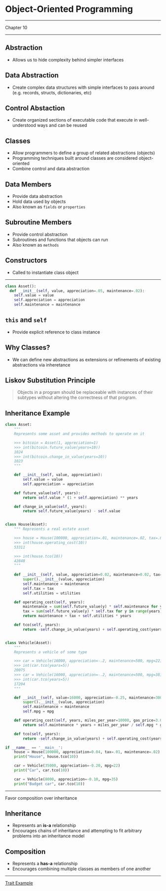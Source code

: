 Object-Oriented Programming
===========================

---

Chapter 10

---

Abstraction
-----------

- Allows us to hide complexity behind simpler interfaces

Data Abstraction
----------------

- Create complex data structures with simple interfaces to pass around (e.g. records, structs, dictionaries, etc)

Control Abstaction
------------------

- Create organized sections of executable code that execute in well-understood ways and can be reused

Classes
-------

- Allow programmers to define a group of related abstractions (objects)
- Programming techniques built around classes are considered object-oriented
- Combine control and data abstraction

Data Members
------------

- Provide data abstraction
- Hold data used by objects
- Also known as `fields` or `properties`

Subroutine Members
------------------

- Provide control abstraction
- Subroutines and functions that objects can run
- Also known as `methods`

Constructors
------------

- Called to instantiate class object

---

```python
class Asset():
  def __init__(self, value, appreciation=.05, maintenance=.02):
    self.value = value
    self.appreciation = appreciation
    self.maintenance = maintenance
```

`this` and `self`
-----------------

- Provide explicit reference to class instance

Why Classes?
------------

- We can define new abstractions as extensions or refinements of existing abstractions via inheretance

Liskov Substitution Principle
-----------------------------

> Objects in a program should be replaceable with instances of their subtypes without altering the correctness of that program.

Inheritance Example
-------------------

```python
class Asset:
    """
    Represents some asset and provides methods to operate on it

    >>> bitcoin = Asset(1, appreciation=1)
    >>> int(bitcoin.future_value(years=10))
    1024
    >>> int(bitcoin.change_in_value(years=10))
    1023
    """

    def __init__(self, value, appreciation):
        self.value = value
        self.appreciation = appreciation

    def future_value(self, years):
        return self.value * (1 + self.appreciation) ** years

    def change_in_value(self, years):
        return self.future_value(years) - self.value


class House(Asset):
    """ Represents a real estate asset

    >>> house = House(100000, appreciation=.01, maintenance=.02, tax=.03, utilities=100)
    >>> int(house.operating_cost(10))
    53311

    >>> int(house.tco(10))
    42848
    """
    
    def __init__(self, value, appreciation=0.02, maintenance=0.02, tax=0.01, utilities=200):
        super().__init__(value, appreciation)
        self.maintenance = maintenance
        self.tax = tax
        self.utilities = utilities

    def operating_cost(self, years):
        maintenance = sum(self.future_value(y) * self.maintenance for y in range(years))
        tax = sum(self.future_value(y) * self.tax for y in range(years))
        return maintenance + tax + self.utilities * years

    def tco(self, years):
        return -self.change_in_value(years) + self.operating_cost(years)


class Vehicle(Asset):
    """
    Represents a vehicle of some type

    >>> car = Vehicle(16000, appreciation=-.2, maintenance=500, mpg=22)
    >>> int(car.tco(years=5))
    20075
    >>> car = Vehicle(16000, appreciation=-.2, maintenance=500, mpg=38)
    >>> int(car.tco(years=5))
    17204
    """

    def __init__(self, value=16000, appreciation=-0.25, maintenance=300, mpg=25):
        super().__init__(value, appreciation)
        self.maintenance = maintenance
        self.mpg = mpg

    def operating_cost(self, years, miles_per_year=10000, gas_price=3.0):
        return self.maintenance * years + miles_per_year / self.mpg * gas_price * years

    def tco(self, years):
        return -self.change_in_value(years) + self.operating_cost(years)

if __name__ == '__main__':
    house = House(100000, appreciation=0.04, tax=.01, maintenance=.02)
    print("House", house.tco(10))

    car = Vehicle(35000, appreciation=-0.20, mpg=22)
    print("Car", car.tco(10))

    car = Vehicle(8000, appreciation=-0.10, mpg=35)
    print("Budget car", car.tco(10))
```

---

Favor composition over inheritance

Inheritance
-----------

- Represents an **is-a** relationship
- Encourages chains of inheritance and attempting to fit arbitrary problems into an inheritance model

Composition
-----------

- Represents a **has-a** relationship
- Encourages combining multiple classes as members of one another

---

[Trait Example](https://replit.com/@jncraton/rust-traits)
